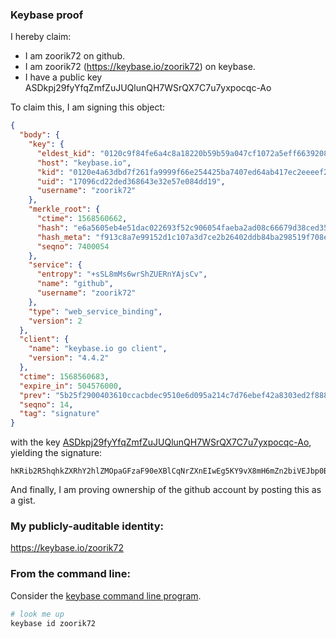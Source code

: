 ### Keybase proof

I hereby claim:

  * I am zoorik72 on github.
  * I am zoorik72 (https://keybase.io/zoorik72) on keybase.
  * I have a public key ASDkpj29fyYfqZmfZuJUQlunQH7WSrQX7C7u7yxpocqc-Ao

To claim this, I am signing this object:

```json
{
  "body": {
    "key": {
      "eldest_kid": "0120c9f84fe6a4c8a18220b59b59a047cf1072a5eff6639208e24e175b540c864c340a",
      "host": "keybase.io",
      "kid": "0120e4a63dbd7f261fa9999f66e254425ba7407ed64ab417ec2eeeef2c69a1ca9cf80a",
      "uid": "17096cd22ded368643e32e57e084dd19",
      "username": "zoorik72"
    },
    "merkle_root": {
      "ctime": 1568560662,
      "hash": "e6a5605eb4e51dac022693f52c906054faeba2ad08c66679d38ced354089b3aff3760698a654067116df8ce6c810554f36690f1bd3e892865ce0a816cb042fdf",
      "hash_meta": "f913c8a7e99152d1c107a3d7ce2b26402ddb84ba298519f708e78f1d36d519b7",
      "seqno": 7400054
    },
    "service": {
      "entropy": "+sSL8mMs6wrShZUERnYAjsCv",
      "name": "github",
      "username": "zoorik72"
    },
    "type": "web_service_binding",
    "version": 2
  },
  "client": {
    "name": "keybase.io go client",
    "version": "4.4.2"
  },
  "ctime": 1568560683,
  "expire_in": 504576000,
  "prev": "5b25f2900403610ccacbdec9510e6d095a214c7d76ebef42a8303ed2f88815fa",
  "seqno": 14,
  "tag": "signature"
}
```

with the key [ASDkpj29fyYfqZmfZuJUQlunQH7WSrQX7C7u7yxpocqc-Ao](https://keybase.io/zoorik72), yielding the signature:

```
hKRib2R5hqhkZXRhY2hlZMOpaGFzaF90eXBlCqNrZXnEIwEg5KY9vX8mH6mZn2biVEJbp0B+1kq0F+wu7u8saaHKnPgKp3BheWxvYWTESpcCDsQgWyXykAQDYQzKy97JUQ5tCVohTH126+9CqDA+0viIFfrEIAy4o948NkYmjDZZHyQ1vopzztOsedfTf41bdXboYnhNAgHCo3NpZ8RACj6wmD9r/JMTSQBgGMBG1Cppgh65E8+SQwpqXW1MNv0VyzH4S6YrJTd3Jw1SjMNHLcsyWp233CCZVSLv9dRgBKhzaWdfdHlwZSCkaGFzaIKkdHlwZQildmFsdWXEIK9D/ldPgOzjjmgGQdKuF/FvfwcLTo16Ng1ISdhXOc+ho3RhZ80CAqd2ZXJzaW9uAQ==

```

And finally, I am proving ownership of the github account by posting this as a gist.

### My publicly-auditable identity:

https://keybase.io/zoorik72

### From the command line:

Consider the [keybase command line program](https://keybase.io/download).

```bash
# look me up
keybase id zoorik72
```
